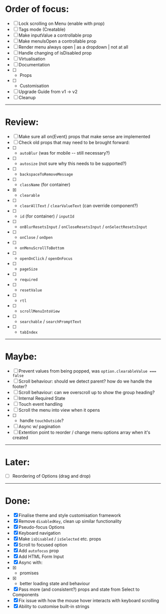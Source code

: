 # Order of focus:

* [ ] Lock scrolling on Menu (enable with prop)
* [ ] Tags mode (Creatable)
* [ ] Make inputValue a controllable prop
* [ ] Make menuIsOpen a controllable prop
* [ ] Render menu always open | as a dropdown | not at all
* [ ] Handle changing of isDisabled prop
* [ ] Virtualisation
* [ ] Documentation
* [ ] * Props
* [ ] * Customisation
* [ ] Upgrade Guide from v1 -> v2
* [ ] Cleanup

---

# Review:

* [ ] Make sure all on{Event} props that make sense are implemented
* [ ] Check old props that may need to be brought forward:
* [ ] * `autoBlur` (was for mobile -- still necessary?)
* [ ] * `autosize` (not sure why this needs to be supported?)
* [ ] * `backspaceToRemoveMessage`
* [ ] * `className` (for container)
* [x] * `clearable`
* [ ] * `clearAllText` / `clearValueText` (can override component?)
* [ ] * `id` (for container) / `inputId`
* [ ] * `onBlurResetsInput` / `onCloseResetsInput` / `onSelectResetsInput`
* [ ] * `onClose` / `onOpen`
* [ ] * `onMenuScrollToBottom`
* [ ] * `openOnClick` / `openOnFocus`
* [ ] * `pageSize`
* [ ] * `required`
* [ ] * `resetValue`
* [ ] * `rtl`
* [ ] * `scrollMenuIntoView`
* [ ] * `searchable` / `searchPromptText`
* [ ] * `tabIndex`

---

# Maybe:

* [ ] Prevent values from being popped, was `option.clearableValue === false`
* [ ] Scroll behaviour: should we detect parent? how do we handle the footer?
* [ ] Scroll behaviour: can we overscroll up to show the group heading?
* [ ] Internal Required State
* [ ] Touch event handling
* [ ] Scroll the menu into view when it opens
* [ ] * handle `touchOutside`?
* [ ] Async w/ pagination
* [ ] Extention point to reorder / change menu options array when it's created

---

# Later:

* [ ] Reordering of Options (drag and drop)

---

# Done:

* [x] Finalise theme and style customisation framework
* [x] Remove `disabledKey`, clean up similar functionality
* [x] Pseudo-focus Options
* [x] Keyboard navigation
* [x] Make `isDisabled` / `isSelected` etc. props
* [x] Scroll to focused option
* [x] Add `autofocus` prop
* [x] Add HTML Form Input
* [x] Async with:
* [x] * promises
* [x] * better loading state and behaviour
* [x] Pass more (and consistent?) props and state from Select to Components
* [x] Fix issue with how the mouse hover interacts with keyboard scrolling
* [x] Ability to customise built-in strings

